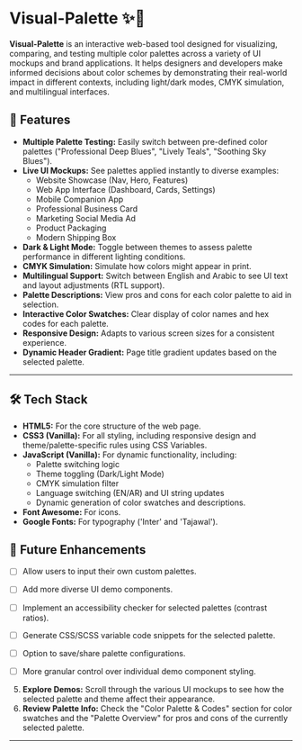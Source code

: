 # Visual-Palette ✨🎨

**Visual-Palette** is an interactive web-based tool designed for visualizing, comparing, and testing multiple color palettes across a variety of UI mockups and brand applications. It helps designers and developers make informed decisions about color schemes by demonstrating their real-world impact in different contexts, including light/dark modes, CMYK simulation, and multilingual interfaces.

## 🌟 Features

*   **Multiple Palette Testing:** Easily switch between pre-defined color palettes ("Professional Deep Blues", "Lively Teals", "Soothing Sky Blues").
*   **Live UI Mockups:** See palettes applied instantly to diverse examples:
    *   Website Showcase (Nav, Hero, Features)
    *   Web App Interface (Dashboard, Cards, Settings)
    *   Mobile Companion App
    *   Professional Business Card
    *   Marketing Social Media Ad
    *   Product Packaging
    *   Modern Shipping Box
*   **Dark & Light Mode:** Toggle between themes to assess palette performance in different lighting conditions.
*   **CMYK Simulation:** Simulate how colors might appear in print.
*   **Multilingual Support:** Switch between English and Arabic to see UI text and layout adjustments (RTL support).
*   **Palette Descriptions:** View pros and cons for each color palette to aid in selection.
*   **Interactive Color Swatches:** Clear display of color names and hex codes for each palette.
*   **Responsive Design:** Adapts to various screen sizes for a consistent experience.
*   **Dynamic Header Gradient:** Page title gradient updates based on the selected palette.

---

## 🛠️ Tech Stack

*   **HTML5:** For the core structure of the web page.
*   **CSS3 (Vanilla):** For all styling, including responsive design and theme/palette-specific rules using CSS Variables.
*   **JavaScript (Vanilla):** For dynamic functionality, including:
    *   Palette switching logic
    *   Theme toggling (Dark/Light Mode)
    *   CMYK simulation filter
    *   Language switching (EN/AR) and UI string updates
    *   Dynamic generation of color swatches and descriptions.
*   **Font Awesome:** For icons.
*   **Google Fonts:** For typography ('Inter' and 'Tajawal').


## 🔮 Future Enhancements

*   [ ] Allow users to input their own custom palettes.
*   [ ] Add more diverse UI demo components.
*   [ ] Implement an accessibility checker for selected palettes (contrast ratios).
*   [ ] Generate CSS/SCSS variable code snippets for the selected palette.
*   [ ] Option to save/share palette configurations.
*   [ ] More granular control over individual demo component styling.


5.  **Explore Demos:** Scroll through the various UI mockups to see how the selected palette and theme affect their appearance.
6.  **Review Palette Info:** Check the "Color Palette & Codes" section for color swatches and the "Palette Overview" for pros and cons of the currently selected palette.

---


